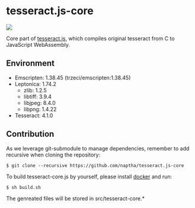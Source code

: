 tesseract.js-core
=================

![](https://raw.githubusercontent.com/jeromewu/tesseract.js-core/master/assets/images/tesseract.js-core.png)

Core part of [tesseract.js](https://github.com/naptha/tesseract.js), which compiles original tesseract from C to JavaScript WebAssembly.

## Environment

- Emscripten: 1.38.45 (trzeci/emscripten:1.38.45)
- Leptonica: 1.74.2
  - zlib: 1.2.5
  - libtiff: 3.9.4
  - libjpeg: 8.4.0
  - libpng: 1.4.22
- Tesseract: 4.1.0

## Contribution

As we leverage git-submodule to manage dependencies, remember to add recursive when cloning the repository:

```
$ git clone --recursive https://github.com/naptha/tesseract.js-core
```

To build tesseract-core.js by yourself, please install [docker](https://www.docker.com/) and run:

```
$ sh build.sh
```

The genreated files will be stored in src/tesseract-core.\*
